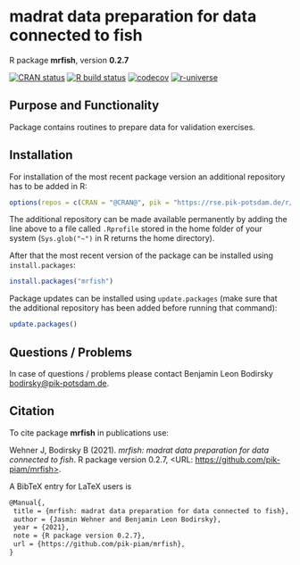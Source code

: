 # madrat data preparation for data connected to fish

R package **mrfish**, version **0.2.7**

[![CRAN status](https://www.r-pkg.org/badges/version/mrfish)](https://cran.r-project.org/package=mrfish)  [![R build status](https://github.com/pik-piam/mrfish/workflows/check/badge.svg)](https://github.com/pik-piam/mrfish/actions) [![codecov](https://codecov.io/gh/pik-piam/mrfish/branch/master/graph/badge.svg)](https://codecov.io/gh/pik-piam/mrfish) [![r-universe](https://pik-piam.r-universe.dev/badges/mrfish)](https://pik-piam.r-universe.dev/ui#builds)

## Purpose and Functionality

Package contains routines to prepare data for validation exercises.


## Installation

For installation of the most recent package version an additional repository has to be added in R:

```r
options(repos = c(CRAN = "@CRAN@", pik = "https://rse.pik-potsdam.de/r/packages"))
```
The additional repository can be made available permanently by adding the line above to a file called `.Rprofile` stored in the home folder of your system (`Sys.glob("~")` in R returns the home directory).

After that the most recent version of the package can be installed using `install.packages`:

```r 
install.packages("mrfish")
```

Package updates can be installed using `update.packages` (make sure that the additional repository has been added before running that command):

```r 
update.packages()
```

## Questions / Problems

In case of questions / problems please contact Benjamin Leon Bodirsky <bodirsky@pik-potsdam.de>.

## Citation

To cite package **mrfish** in publications use:

Wehner J, Bodirsky B (2021). _mrfish: madrat data preparation for data connected to fish_. R package version 0.2.7, <URL: https://github.com/pik-piam/mrfish>.

A BibTeX entry for LaTeX users is

 ```latex
@Manual{,
  title = {mrfish: madrat data preparation for data connected to fish},
  author = {Jasmin Wehner and Benjamin Leon Bodirsky},
  year = {2021},
  note = {R package version 0.2.7},
  url = {https://github.com/pik-piam/mrfish},
}
```
